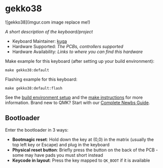 # gekko38

![gekko38](imgur.com image replace me!)

*A short description of the keyboard/project*

* Keyboard Maintainer: [kuga](https://github.com/kuga)
* Hardware Supported: *The PCBs, controllers supported*
* Hardware Availability: *Links to where you can find this hardware*

Make example for this keyboard (after setting up your build environment):

    make gekko38:default

Flashing example for this keyboard:

    make gekko38:default:flash

See the [build environment setup](https://docs.qmk.fm/#/getting_started_build_tools) and the [make instructions](https://docs.qmk.fm/#/getting_started_make_guide) for more information. Brand new to QMK? Start with our [Complete Newbs Guide](https://docs.qmk.fm/#/newbs).

## Bootloader

Enter the bootloader in 3 ways:

* **Bootmagic reset**: Hold down the key at (0,0) in the matrix (usually the top left key or Escape) and plug in the keyboard
* **Physical reset button**: Briefly press the button on the back of the PCB - some may have pads you must short instead
* **Keycode in layout**: Press the key mapped to `QK_BOOT` if it is available
